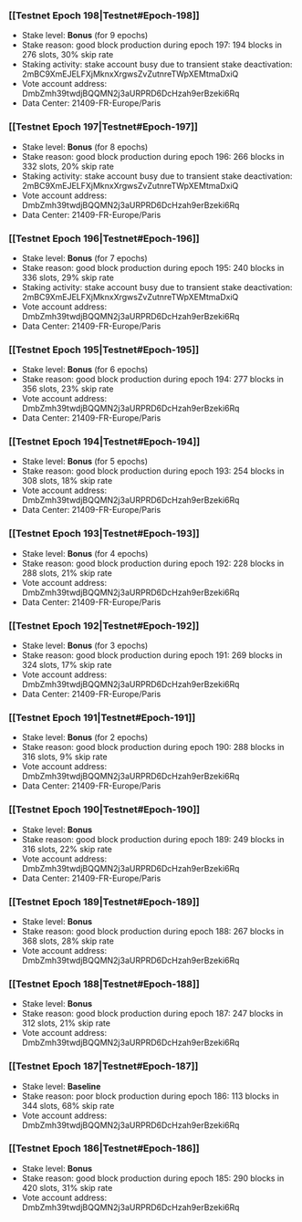 ### [[Testnet Epoch 198|Testnet#Epoch-198]]
* Stake level: **Bonus** (for 9 epochs)
* Stake reason: good block production during epoch 197: 194 blocks in 276 slots, 30% skip rate
* Staking activity: stake account busy due to transient stake deactivation: 2mBC9XmEJELFXjMknxXrgwsZvZutnreTWpXEMtmaDxiQ
* Vote account address: DmbZmh39twdjBQQMN2j3aURPRD6DcHzah9erBzeki6Rq
* Data Center: 21409-FR-Europe/Paris
### [[Testnet Epoch 197|Testnet#Epoch-197]]
* Stake level: **Bonus** (for 8 epochs)
* Stake reason: good block production during epoch 196: 266 blocks in 332 slots, 20% skip rate
* Staking activity: stake account busy due to transient stake deactivation: 2mBC9XmEJELFXjMknxXrgwsZvZutnreTWpXEMtmaDxiQ
* Vote account address: DmbZmh39twdjBQQMN2j3aURPRD6DcHzah9erBzeki6Rq
* Data Center: 21409-FR-Europe/Paris
### [[Testnet Epoch 196|Testnet#Epoch-196]]
* Stake level: **Bonus** (for 7 epochs)
* Stake reason: good block production during epoch 195: 240 blocks in 336 slots, 29% skip rate
* Staking activity: stake account busy due to transient stake deactivation: 2mBC9XmEJELFXjMknxXrgwsZvZutnreTWpXEMtmaDxiQ
* Vote account address: DmbZmh39twdjBQQMN2j3aURPRD6DcHzah9erBzeki6Rq
* Data Center: 21409-FR-Europe/Paris
### [[Testnet Epoch 195|Testnet#Epoch-195]]
* Stake level: **Bonus** (for 6 epochs)
* Stake reason: good block production during epoch 194: 277 blocks in 356 slots, 23% skip rate
* Vote account address: DmbZmh39twdjBQQMN2j3aURPRD6DcHzah9erBzeki6Rq
* Data Center: 21409-FR-Europe/Paris
### [[Testnet Epoch 194|Testnet#Epoch-194]]
* Stake level: **Bonus** (for 5 epochs)
* Stake reason: good block production during epoch 193: 254 blocks in 308 slots, 18% skip rate
* Vote account address: DmbZmh39twdjBQQMN2j3aURPRD6DcHzah9erBzeki6Rq
* Data Center: 21409-FR-Europe/Paris
### [[Testnet Epoch 193|Testnet#Epoch-193]]
* Stake level: **Bonus** (for 4 epochs)
* Stake reason: good block production during epoch 192: 228 blocks in 288 slots, 21% skip rate
* Vote account address: DmbZmh39twdjBQQMN2j3aURPRD6DcHzah9erBzeki6Rq
* Data Center: 21409-FR-Europe/Paris
### [[Testnet Epoch 192|Testnet#Epoch-192]]
* Stake level: **Bonus** (for 3 epochs)
* Stake reason: good block production during epoch 191: 269 blocks in 324 slots, 17% skip rate
* Vote account address: DmbZmh39twdjBQQMN2j3aURPRD6DcHzah9erBzeki6Rq
* Data Center: 21409-FR-Europe/Paris
### [[Testnet Epoch 191|Testnet#Epoch-191]]
* Stake level: **Bonus** (for 2 epochs)
* Stake reason: good block production during epoch 190: 288 blocks in 316 slots, 9% skip rate
* Vote account address: DmbZmh39twdjBQQMN2j3aURPRD6DcHzah9erBzeki6Rq
* Data Center: 21409-FR-Europe/Paris
### [[Testnet Epoch 190|Testnet#Epoch-190]]
* Stake level: **Bonus**
* Stake reason: good block production during epoch 189: 249 blocks in 316 slots, 22% skip rate
* Vote account address: DmbZmh39twdjBQQMN2j3aURPRD6DcHzah9erBzeki6Rq
* Data Center: 21409-FR-Europe/Paris
### [[Testnet Epoch 189|Testnet#Epoch-189]]
* Stake level: **Bonus**
* Stake reason: good block production during epoch 188: 267 blocks in 368 slots, 28% skip rate
* Vote account address: DmbZmh39twdjBQQMN2j3aURPRD6DcHzah9erBzeki6Rq
### [[Testnet Epoch 188|Testnet#Epoch-188]]
* Stake level: **Bonus**
* Stake reason: good block production during epoch 187: 247 blocks in 312 slots, 21% skip rate
* Vote account address: DmbZmh39twdjBQQMN2j3aURPRD6DcHzah9erBzeki6Rq
### [[Testnet Epoch 187|Testnet#Epoch-187]]
* Stake level: **Baseline**
* Stake reason: poor block production during epoch 186: 113 blocks in 344 slots, 68% skip rate 
* Vote account address: DmbZmh39twdjBQQMN2j3aURPRD6DcHzah9erBzeki6Rq
### [[Testnet Epoch 186|Testnet#Epoch-186]]
* Stake level: **Bonus**
* Stake reason: good block production during epoch 185: 290 blocks in 420 slots, 31% skip rate
* Vote account address: DmbZmh39twdjBQQMN2j3aURPRD6DcHzah9erBzeki6Rq